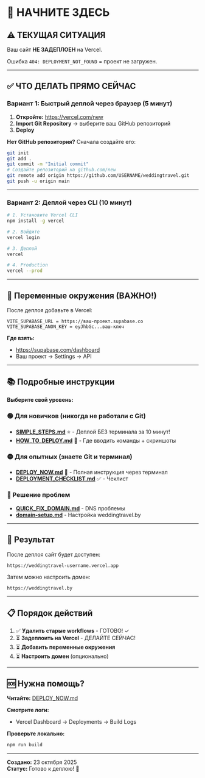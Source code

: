 # 🎯 НАЧНИТЕ ЗДЕСЬ

## ⚠️ ТЕКУЩАЯ СИТУАЦИЯ

Ваш сайт **НЕ ЗАДЕПЛОЕН** на Vercel.

Ошибка `404: DEPLOYMENT_NOT_FOUND` = проект не загружен.

---

## ✅ ЧТО ДЕЛАТЬ ПРЯМО СЕЙЧАС

### Вариант 1: Быстрый деплой через браузер (5 минут)

1. **Откройте:** https://vercel.com/new
2. **Import Git Repository** → выберите ваш GitHub репозиторий
3. **Deploy**

**Нет GitHub репозитория?** Сначала создайте его:
```bash
git init
git add .
git commit -m "Initial commit"
# Создайте репозиторий на github.com/new
git remote add origin https://github.com/USERNAME/weddingtravel.git
git push -u origin main
```

---

### Вариант 2: Деплой через CLI (10 минут)

```bash
# 1. Установите Vercel CLI
npm install -g vercel

# 2. Войдите
vercel login

# 3. Деплой
vercel

# 4. Production
vercel --prod
```

---

## 🔑 Переменные окружения (ВАЖНО!)

После деплоя добавьте в Vercel:

```
VITE_SUPABASE_URL = https://ваш-проект.supabase.co
VITE_SUPABASE_ANON_KEY = eyJhbGc...ваш-ключ
```

**Где взять:**
- https://supabase.com/dashboard
- Ваш проект → Settings → API

---

## 📚 Подробные инструкции

**Выберите свой уровень:**

### 🟢 Для новичков (никогда не работали с Git)
- **[SIMPLE_STEPS.md](./SIMPLE_STEPS.md)** ⭐ - Деплой БЕЗ терминала за 10 минут!
- **[HOW_TO_DEPLOY.md](./HOW_TO_DEPLOY.md)** 📖 - Где вводить команды + скриншоты

### 🟡 Для опытных (знаете Git и терминал)
- **[DEPLOY_NOW.md](./DEPLOY_NOW.md)** 📖 - Полная инструкция через терминал
- **[DEPLOYMENT_CHECKLIST.md](./DEPLOYMENT_CHECKLIST.md)** ✅ - Чеклист

### 🔧 Решение проблем
- **[QUICK_FIX_DOMAIN.md](./QUICK_FIX_DOMAIN.md)** - DNS проблемы
- **[domain-setup.md](./docs/deployment/domain-setup.md)** - Настройка weddingtravel.by

---

## 🎯 Результат

После деплоя сайт будет доступен:
```
https://weddingtravel-username.vercel.app
```

Затем можно настроить домен:
```
https://weddingtravel.by
```

---

## 📋 Порядок действий

1. ✅ **Удалить старые workflows** - ГОТОВО! ✓
2. ⏳ **Задеплоить на Vercel** - ДЕЛАЙТЕ СЕЙЧАС!
3. ⏳ **Добавить переменные окружения**
4. ⏳ **Настроить домен** (опционально)

---

## 🆘 Нужна помощь?

**Читайте:** [DEPLOY_NOW.md](./DEPLOY_NOW.md)

**Смотрите логи:**
- Vercel Dashboard → Deployments → Build Logs

**Проверьте локально:**
```bash
npm run build
```

---

**Создано:** 23 октября 2025  
**Статус:** Готово к деплою! 🚀

